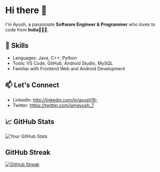 <!--
**AyusH1912/AyusH1912** is a ✨ _special_ ✨ repository because its `README.md` (this file) appears on your GitHub profile.

Here are some ideas to get you started:

- 🔭 I’m currently working on ...
- 🌱 I’m currently learning ...
- 👯 I’m looking to collaborate on ...
- 🤔 I’m looking for help with ...
- 💬 Ask me about ...
- 📫 How to reach me: ...
- 😄 Pronouns: ...
- ⚡ Fun fact: ...
-->

# Hi there 👋

I'm Ayush, a passionate **Software Engineer & Programmer** who loves to code from **India**👨🏻‍💻.

## 🚀 Skills
- Languages: Java, C++, Python
- Tools: VS Code, GitHub, Android Studio, MySQL
- Familiar with Frontend Web and Android Development

## 📫 Let's Connect
- LinkedIn: http://linkedin.com/in/ayush19-
- Twitter: https://twitter.com/iamayush_7

<!--## 🚀 Projects
1. [Project 1](link-to-project1) - Short description.
2. [Project 2](link-to-project2) - Short description.-->

## 📈 GitHub Stats
![Your GitHub Stats](https://github-readme-stats.vercel.app/api?username=AyusH1912&show_icons=true&theme=radical)

## GitHub Streak
[![GitHub Streak](https://github-readme-streak-stats.herokuapp.com/?user=AyusH1912&theme=dark)](https://git.io/streak-stats)

<!--⚡ Fun fact: [Fun Fact about Yourself]
**HAPPY CODING!🙂**

